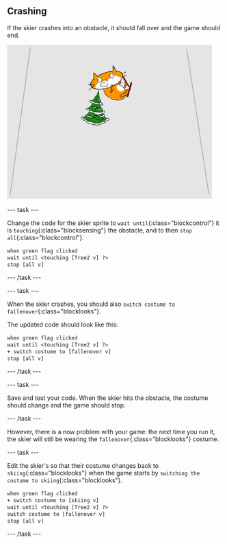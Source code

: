 ## Crashing

If the skier crashes into an obstacle, it should fall over and the game should end.

![skier crashed](images/skier_crash.png)

--- task ---

Change the code for the skier sprite to `wait until`{:class="blockcontrol"} it is `touching`{:class="blocksensing"} the obstacle, and to then `stop all`{:class="blockcontrol"}.

```blocks
when green flag clicked
wait until <touching [Tree2 v] ?>
stop [all v]
```

--- /task ---

--- task ---

When the skier crashes, you should also `switch costume to fallenover`{:class="blocklooks"}.

The updated code should look like this:

```blocks
when green flag clicked
wait until <touching [Tree2 v] ?>
+ switch costume to [fallenover v]
stop [all v]
```
--- /task ---

--- task ---

Save and test your code. When the skier hits the obstacle, the costume should change and the game should stop. 

--- /task ---

However, there is a now problem with your game: the next time you run it, the skier will still be wearing the `fallenover`{:class="blocklooks"} costume.

--- task ---

Edit the skier's so that their costume changes back to `skiing`{:class="blocklooks"} when the game starts by `switching the costume to skiing`{:class="blocklooks"}.

```blocks
when green flag clicked
+ switch costume to [skiing v]
wait until <touching [Tree2 v] ?>
switch costume to [fallenover v]
stop [all v]
```
--- /task ---
